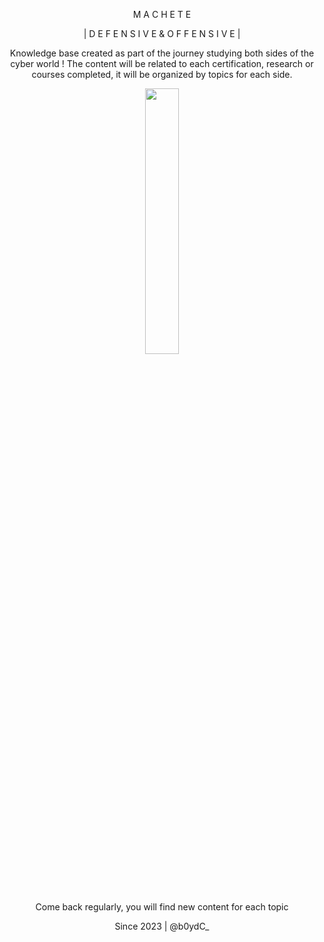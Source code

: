 <p align="center" width="100%"> M A C H E T E</p>

<p align="center" width="100%">| D E F E N S I V E  &  O F F E N S I V E | </p>

<p align="center" width="100%">Knowledge base created as part of the journey studying both sides of the cyber world !
The content will be related to each certification, research or courses completed, it will be organized by topics for each side.

<p align="center" width="100%"><img width="33%" src="https://github.com/machetevault/machete/assets/142649592/f94f9590-f31b-479a-b6c9-e17b03c98073"></p>

<p align="center" width="100%"> Come back regularly, you will find new content for each topic</p>

<p align="center" width="100%">Since 2023 | @b0ydC_</p>
